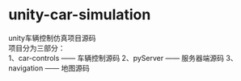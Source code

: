 # unity-car-simulation
unity车辆控制仿真项目源码</br>
项目分为三部分：</br>
1、car-controls      ——    车辆控制源码
2、pyServer          ——    服务器端源码
3、navigation        ——    地图源码
